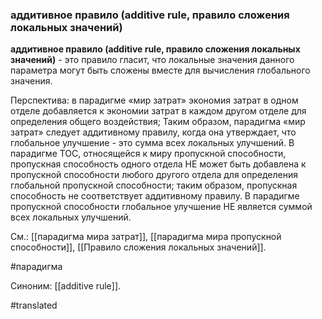 ### аддитивное правило (additive rule, правило сложения локальных значений)

**аддитивное правило (additive rule, правило сложения локальных значений)** - это правило гласит, что локальные значения данного параметра могут быть сложены вместе для вычисления глобального значения.

Перспектива: в парадигме «мир затрат» экономия затрат в одном отделе добавляется к экономии затрат в каждом другом отделе для определения общего воздействия; Таким образом, парадигма «мир затрат» следует аддитивному правилу, когда она утверждает, что глобальное улучшение - это сумма всех локальных улучшений. В парадигме TOC, относящейся к миру пропускной способности, пропускная способность одного отдела НЕ может быть добавлена к пропускной способности любого другого отдела для определения глобальной пропускной способности; таким образом, пропускная способность не соответствует аддитивному правилу. В парадигме пропускной способности глобальное улучшение НЕ является суммой всех локальных улучшений.

См.: [[парадигма мира затрат]], [[парадигма мира пропускной способности]], [[Правило сложения локальных значений]].

#парадигма

Синоним: [[additive rule]].

#translated
